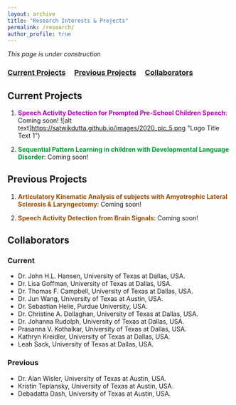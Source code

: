 ```yaml
---
layout: archive
title: "Research Interests & Projects"
permalink: /research/
author_profile: true
---
```


*This page is under construction*

### [Current Projects](#current-projects) &nbsp;&nbsp;&nbsp; [Previous Projects](#previous-projects)  &nbsp;&nbsp;&nbsp; [Collaborators](#collaborators) 

Current Projects
------

1. **<font color='#b300b3'>Speech Activity Detection for Prompted Pre-School Children Speech</font>**: Coming soon! ![alt text]https://satwikdutta.github.io/images/2020_pic_5.png "Logo Title Text 1")


2. **<font color='#009933'>Sequential Pattern Learning in children with Developmental Language Disorder</font>**: Coming soon!

Previous Projects
------

1. **<font color='#994d00'>Articulatory Kinematic Analysis of subjects with Amyotrophic Lateral Sclerosis & Laryngectomy</font>**: Coming soon! 

2. **<font color='#994d00'>Speech Activity Detection from Brain Signals</font>**: Coming soon!


Collaborators
------

### Current 

* Dr. John H.L. Hansen, University of Texas at Dallas, USA.
* Dr. Lisa Goffman, University of Texas at Dallas, USA.
* Dr. Thomas F. Campbell, University of Texas at Dallas, USA.
* Dr. Jun Wang, University of Texas at Austin, USA.
* Dr. Sebastian Helie, Purdue University, USA. 
* Dr. Christine A. Dollaghan, University of Texas at Dallas, USA. 
* Dr. Johanna Rudolph, University of Texas at Dallas, USA. 
* Prasanna V. Kothalkar, University of Texas at Dallas, USA.
* Kathryn Kreidler, University of Texas at Dallas, USA.
* Leah Sack, University of Texas at Dallas, USA.

### Previous 
* Dr. Alan Wisler, University of Texas at Austin, USA.
* Kristin Teplansky, University of Texas at Austin, USA.
* Debadatta Dash, University of Texas at Austin, USA.
